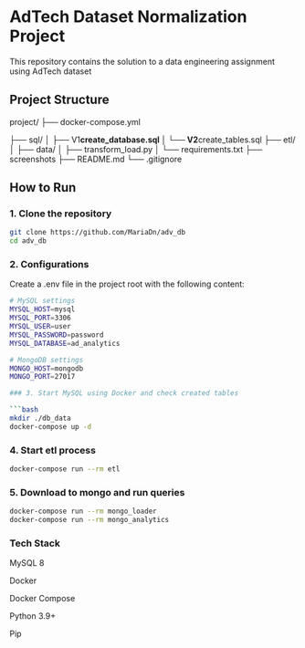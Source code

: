 # AdTech Dataset Normalization Project

This repository contains the solution to a data engineering assignment using AdTech dataset

## Project Structure

project/
├── docker-compose.yml

├── sql/
│ ├── V1**create_database.sql
│ └── V2**create_tables.sql
├── etl/
│ ├── data/
│ ├── transform_load.py
│ └── requirements.txt
├── screenshots
├── README.md
└── .gitignore

## How to Run

### 1. Clone the repository

```bash
git clone https://github.com/MariaDn/adv_db
cd adv_db
```

### 2. Configurations
Create a .env file in the project root with the following content:
```bash
# MySQL settings
MYSQL_HOST=mysql
MYSQL_PORT=3306
MYSQL_USER=user
MYSQL_PASSWORD=password
MYSQL_DATABASE=ad_analytics

# MongoDB settings
MONGO_HOST=mongodb
MONGO_PORT=27017

### 3. Start MySQL using Docker and check created tables

```bash
mkdir ./db_data
docker-compose up -d
```

### 4. Start etl process

```bash
docker-compose run --rm etl
```

### 5. Download to mongo and run queries

```bash
docker-compose run --rm mongo_loader
docker-compose run --rm mongo_analytics
```

### Tech Stack

MySQL 8

Docker

Docker Compose

Python 3.9+

Pip
